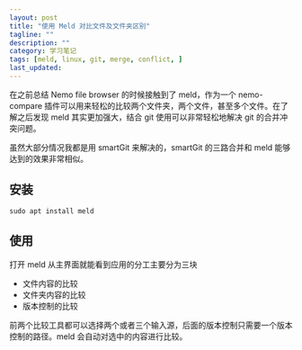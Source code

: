 ```yaml
---
layout: post
title: "使用 Meld 对比文件及文件夹区别"
tagline: ""
description: ""
category: 学习笔记
tags: [meld, linux, git, merge, conflict, ]
last_updated:
---
```


在之前总结 Nemo file browser 的时候接触到了 meld，作为一个 nemo-compare 插件可以用来轻松的比较两个文件夹，两个文件，甚至多个文件。在了解之后发现 meld 其实更加强大，结合 git 使用可以非常轻松地解决 git 的合并冲突问题。

虽然大部分情况我都是用 smartGit 来解决的，smartGit 的三路合并和 meld 能够达到的效果非常相似。

## 安装

    sudo apt install meld

## 使用

打开 meld 从主界面就能看到应用的分工主要分为三块

- 文件内容的比较
- 文件夹内容的比较
- 版本控制的比较

前两个比较工具都可以选择两个或者三个输入源，后面的版本控制只需要一个版本控制的路径。meld 会自动对选中的内容进行比较。

